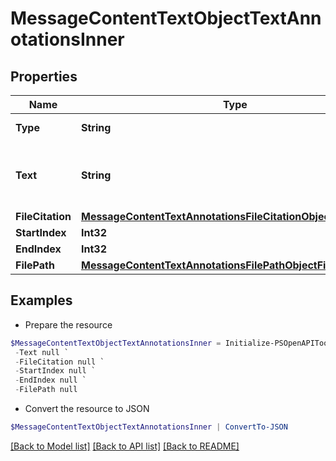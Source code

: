 # MessageContentTextObjectTextAnnotationsInner
## Properties

Name | Type | Description | Notes
------------ | ------------- | ------------- | -------------
**Type** | **String** | Always &#x60;file_citation&#x60;. | 
**Text** | **String** | The text in the message content that needs to be replaced. | 
**FileCitation** | [**MessageContentTextAnnotationsFileCitationObjectFileCitation**](MessageContentTextAnnotationsFileCitationObjectFileCitation.md) |  | 
**StartIndex** | **Int32** |  | 
**EndIndex** | **Int32** |  | 
**FilePath** | [**MessageContentTextAnnotationsFilePathObjectFilePath**](MessageContentTextAnnotationsFilePathObjectFilePath.md) |  | 

## Examples

- Prepare the resource
```powershell
$MessageContentTextObjectTextAnnotationsInner = Initialize-PSOpenAPIToolsMessageContentTextObjectTextAnnotationsInner  -Type null `
 -Text null `
 -FileCitation null `
 -StartIndex null `
 -EndIndex null `
 -FilePath null
```

- Convert the resource to JSON
```powershell
$MessageContentTextObjectTextAnnotationsInner | ConvertTo-JSON
```

[[Back to Model list]](../README.md#documentation-for-models) [[Back to API list]](../README.md#documentation-for-api-endpoints) [[Back to README]](../README.md)

